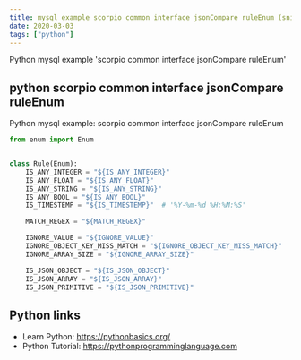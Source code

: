 ```yaml
---
title: mysql example scorpio common interface jsonCompare ruleEnum (snippet)
date: 2020-03-03
tags: ["python"]
---
```

Python mysql example 'scorpio common interface jsonCompare ruleEnum'


## python scorpio common interface jsonCompare ruleEnum

Python mysql example: scorpio common interface jsonCompare ruleEnum

```python
from enum import Enum


class Rule(Enum):
    IS_ANY_INTEGER = "${IS_ANY_INTEGER}"
    IS_ANY_FLOAT = "${IS_ANY_FLOAT}"
    IS_ANY_STRING = "${IS_ANY_STRING}"
    IS_ANY_BOOL = "${IS_ANY_BOOL}"
    IS_TIMESTEMP = "${IS_TIMESTEMP}"  # '%Y-%m-%d %H:%M:%S'

    MATCH_REGEX = "${MATCH_REGEX}"

    IGNORE_VALUE = "${IGNORE_VALUE}"
    IGNORE_OBJECT_KEY_MISS_MATCH = "${IGNORE_OBJECT_KEY_MISS_MATCH}"
    IGNORE_ARRAY_SIZE = "${IGNORE_ARRAY_SIZE}"

    IS_JSON_OBJECT = "${IS_JSON_OBJECT}"
    IS_JSON_ARRAY = "${IS_JSON_ARRAY}"
    IS_JSON_PRIMITIVE = "${IS_JSON_PRIMITIVE}"


```

## Python links

- Learn Python: https://pythonbasics.org/
- Python Tutorial: https://pythonprogramminglanguage.com
